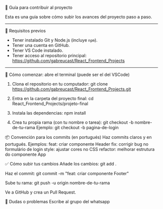🤝 Guía para contribuir al proyecto

Esta es una guia sobre cómo subir los avances del proyecto paso a paso.

---

🧾 Requisitos previos

- Tener instalado Git y Node.js (incluye `npm`).
- Tener una cuenta en GitHub.
- Tener VS Code instalado.
- Tener acceso al repositorio principal:  
  https://github.com/gabreucast/React_Frontend_Projects

---

🚀 Cómo comenzar:
abre el terminal (puede ser el del VSCode)

1. Clona el repositorio en tu computador:
git clone https://github.com/gabreucast/React_Frontend_Projects.git

2. Entra en la carpeta del proyecto final:
cd React_Frontend_Projects/projeto-final

3. Instala las dependencias:
npm install


4. Crea tu propia rama (con tu nombre o tarea):
git checkout -b nombre-de-tu-rama
Ejemplo:
git checkout -b pagina-de-login


📦 Convención para los commits (en portugués)
Haz commits claros y en portugués. Ejemplos:
feat: criar componente Header
fix: corrigir bug no formulário de login
style: ajustar cores no CSS
refactor: melhorar estrutura do componente App


✅ Cómo subir tus cambios
Añade los cambios:
git add .

Haz el commit:
git commit -m "feat: criar componente Footer"

Sube tu rama:
git push -u origin nombre-de-tu-rama

Ve a GitHub y crea un Pull Request.

📢 Dudas o problemas
Escribe al grupo del whatsapp